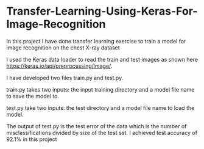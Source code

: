 # Transfer-Learning-Using-Keras-For-Image-Recognition
In this project I have done transfer learning exercise to train
a model for image recognition on the chest X-ray dataset

I used the Keras data loader to read the train and test images
as shown here https://keras.io/api/preprocessing/image/.

I have developed two files train.py and test.py.

train.py takes two inputs: the input training directory
and a model file name to save the model to.

test.py take two inputs: the test directory
and a model file name to load the model.

The output of test.py is the test error of the data which is
the number of misclassifications divided by size of the test set. 
I achieved test accuracy of 92.1% in this project
